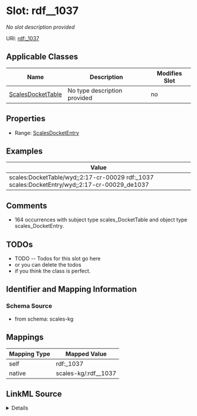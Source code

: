 

# Slot: rdf__1037


_No slot description provided_





URI: [rdf:_1037](http://www.w3.org/1999/02/22-rdf-syntax-ns#_1037)



<!-- no inheritance hierarchy -->





## Applicable Classes

| Name | Description | Modifies Slot |
| --- | --- | --- |
| [ScalesDocketTable](../classes/ScalesDocketTable.md) | No type description provided |  no  |







## Properties

* Range: [ScalesDocketEntry](../classes/ScalesDocketEntry.md)






## Examples

| Value |
| --- |
| scales:DocketTable/wyd;;2:17-cr-00029 rdf:_1037 scales:DocketEntry/wyd;;2:17-cr-00029_de1037 |

## Comments

* 164 occurrences with subject type scales_DocketTable and object type scales_DocketEntry.

## TODOs

* TODO -- Todos for this slot go here
* or you can delete the todos
* if you think the class is perfect.

## Identifier and Mapping Information







### Schema Source


* from schema: scales-kg




## Mappings

| Mapping Type | Mapped Value |
| ---  | ---  |
| self | rdf:_1037 |
| native | scales-kg/:rdf__1037 |




## LinkML Source

<details>
```yaml
name: rdf__1037
description: No slot description provided
todos:
- TODO -- Todos for this slot go here
- or you can delete the todos
- if you think the class is perfect.
comments:
- 164 occurrences with subject type scales_DocketTable and object type scales_DocketEntry.
examples:
- value: scales:DocketTable/wyd;;2:17-cr-00029 rdf:_1037 scales:DocketEntry/wyd;;2:17-cr-00029_de1037
from_schema: scales-kg
rank: 1000
slot_uri: rdf:_1037
alias: rdf__1037
domain_of:
- scales_DocketTable
range: scales_DocketEntry

```
</details>